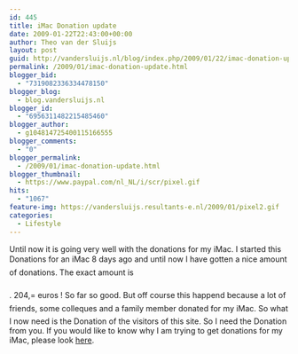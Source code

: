 ```yaml
---
id: 445
title: iMac Donation update
date: 2009-01-22T22:43:00+00:00
author: Theo van der Sluijs
layout: post
guid: http://vandersluijs.nl/blog/index.php/2009/01/22/imac-donation-update/
permalink: /2009/01/imac-donation-update.html
blogger_bid:
  - "7319082336334478150"
blogger_blog:
  - blog.vandersluijs.nl
blogger_id:
  - "6956311482215485460"
blogger_author:
  - g104814725400115166555
blogger_comments:
  - "0"
blogger_permalink:
  - /2009/01/imac-donation-update.html
blogger_thumbnail:
  - https://www.paypal.com/nl_NL/i/scr/pixel.gif
hits:
  - "1067"
feature-img: https://vandersluijs.resultants-e.nl/2009/01/pixel2.gif
categories:
  - Lifestyle
---
```

Until now it is going very well with the donations for my iMac. I started this  Donations for an iMac 8 days ago and until now I have gotten a nice amount of donations. The exact amount is    
<a name="more"></a>  
. 204,= euros ! So far so good. But off course this happend because a lot of friends, some colleques and a family member donated for my iMac. So what I now need is the Donation of the visitors of this site. So I need the Donation from you. If you would like to know why I am trying to get donations for my iMac, please look [here](http://www.iamboredsoiblog.eu/index.php?option=com_content&view=article&id=120:saving-for-an-imac&catid=58:general&Itemid=7 "Donation for an iMac"). <img height="1" alt="" src="https://www.paypal.com/nl_NL/i/scr/pixel.gif" width="1" border="0" />